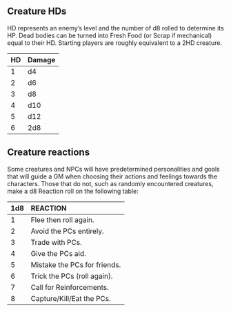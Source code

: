 

## Creature HDs

HD represents an enemy’s level and the number of d8 rolled to determine its HP. Dead bodies can be turned into Fresh Food (or Scrap if mechanical) equal to their HD. Starting players are roughly equivalent to a 2HD creature.

| HD   | Damage |
| ---- | ------ |
| 1    | d4     |
| 2    | d6     |
| 3    | d8     |
| 4    | d10    |
| 5    | d12    |
| 6    | 2d8    |



## Creature reactions

Some creatures and NPCs will have predetermined personalities and goals that will guide a GM when choosing their actions and feelings towards the characters. Those that do not, such as randomly encountered creatures, make a d8 Reaction roll on the following table:

| 1d8  | REACTION                     |
| :--- | :--------------------------- |
| 1    | Flee then roll again.        |
| 2    | Avoid the PCs entirely.      |
| 3    | Trade with PCs.              |
| 4    | Give the PCs aid.            |
| 5    | Mistake the PCs for friends. |
| 6    | Trick the PCs (roll again).  |
| 7    | Call for Reinforcements.     |
| 8    | Capture/Kill/Eat the PCs.    |